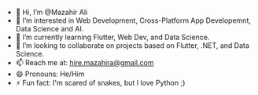 - 👋 Hi, I’m @Mazahir Ali
- 👀 I’m interested in Web Development, Cross-Platform App Developemnt, Data Science and AI.
- 🌱 I’m currently learning Flutter, Web Dev, and Data Science.
- 💞️ I’m looking to collaborate on projects based on Flutter, .NET, and Data Science.
- 📫 Reach me at: hire.mazahira@gmail.com
- 😄 Pronouns: He/Him
- ⚡ Fun fact: I'm scared of snakes, but I love Python ;)

<!---
MazahirA/MazahirA is a ✨ special ✨ repository because its `README.md` (this file) appears on your GitHub profile.
You can click the Preview link to take a look at your changes.
--->
